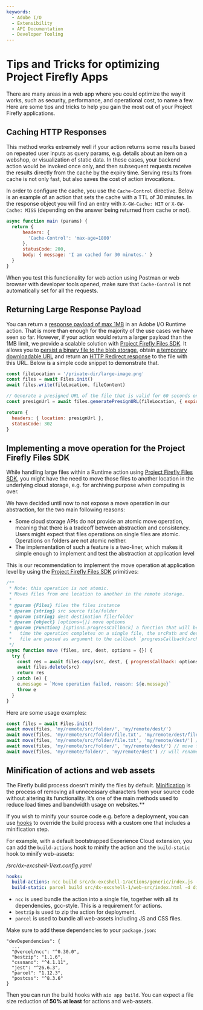 ```yaml
---
keywords:
  - Adobe I/O
  - Extensibility
  - API Documentation
  - Developer Tooling
---
```


# Tips and Tricks for optimizing Project Firefly Apps

There are many areas in a web app where you could optimize the way it works, such as security, performance, and operational cost, to name a few. Here are some tips and tricks to help you gain the most out of your Project Firefly applications.

## Caching HTTP Responses

This method works extremely well if your action returns some results based on repeated user inputs as query params, e.g. details about an item on a webshop, or visualization of static data. In these cases, your backend action would be invoked once only, and then subsequent requests receive the results directly from the  cache by the expiry time. Serving results from cache is not only fast, but also saves the cost of action invocations.

In order to configure the cache, you use the `Cache-Control` directive. Below is an example of an action that sets the cache with a TTL of 30 minutes. In the response object you will find an entry with `X-GW-Cache: HIT` or `X-GW-Cache: MISS` (depending on the answer being returned from cache or not).

```javascript
async function main (params) {
  return {
      headers: {
        'Cache-Control': 'max-age=1800'
      },
      statusCode: 200,
      body: { message: 'I am cached for 30 minutes.' }
  }
}
```

When you test this functionality for web action using Postman or web browser with developer tools opened, make sure that `Cache-Control` is not automatically set for all the requests.

## Returning Large Response Payload

You can return a [response payload of max 1MB](/apis/experienceplatform/runtime/docs#!adobedocs/adobeio-runtime/master/guides/system_settings.md) in an Adobe I/O Runtime action. That is more than enough for the majority of the use cases we have seen so far. However, if your action would return a larger payload than the 1MB limit, we provide a scalable solution with [Project Firefly Files SDK](https://github.com/adobe/aio-lib-files). It allows you to [persist a binary file to the blob storage](https://github.com/adobe/aio-lib-files/blob/master/doc/api.md#Files+write), obtain [a temporary downloadable URL](https://github.com/adobe/aio-lib-files/blob/master/doc/api.md#Files+generatePresignURL) and return an [HTTP Redirect response](https://developer.mozilla.org/en-US/docs/Web/HTTP/Status/302) to the file with this URL. Below is a simple code snippet to demonstrate that.

```javascript
const fileLocation = '/private-dir/large-image.png'
const files = await Files.init()
await files.write(fileLocation, fileContent)

// Generate a presigned URL of the file that is valid for 60 seconds only
const presignUrl = await files.generatePresignURL(fileLocation, { expiryInSeconds: 60 })

return {
  headers: { location: presignUrl }, 
  statusCode: 302
}
```

## Implementing a move operation for the Project Firefly Files SDK

While handling large files within a Runtime action using [Project Firefly Files SDK](https://github.com/adobe/aio-lib-files), you might have the need to move those files to another location in the underlying cloud storage, e.g. for archiving purpose when computing is over.

We have decided until now to not expose a move operation in our abstraction, for the two main following reasons:

- Some cloud storage APIs do not provide an atomic move operation, meaning that there is a tradeoff between abstraction and consistency. Users might expect that files operations on single files are atomic. Operations on folders are not atomic neither.
- The implementation of such a feature is a two-liner, which makes it simple enough to implement and test the abstraction at application level

This is our recommendation to implement the move operation at application level by using the [Project Firefly Files SDK](https://github.com/adobe/aio-lib-files) primitives:

```javascript
/**
 * Note: this operation is not atomic.
 * Moves files from one location to another in the remote storage. 
 *  
 * @param {Files} files the files instance
 * @param {string} src source file/folder
 * @param {string} dest destination file/folder
 * @param {object} [options={}] move options
 * @param {Function} [options.progressCallback] a function that will be called every
 *   time the operation completes on a single file, the srcPath and destPath to the moved
 *   file are passed as argument to the callback `progressCallback(srcPath, destPath)`
 */
async function move (files, src, dest, options = {}) {
  try {
    const res = await files.copy(src, dest, { progressCallback: options.progressCallback })
    await files.delete(src)
    return res
  } catch (e) {
    e.message = `Move operation failed, reason: ${e.message}`
    throw e
  }
}
```

Here are some usage examples:

```javascript
const files = await Files.init()
await move(files, 'my/remote/src/folder/', 'my/remote/dest/')
await move(files, 'my/remote/src/folder/file.txt', 'my/remote/dest/file2.md') // will move and rename the file
await move(files, 'my/remote/src/folder/file.txt', 'my/remote/dest/') // will move file.txt to dest folder
await move(files, 'my/remote/src/folder/', 'my/remote/dest/') // move folder to the dest folder
await move(files, 'my/remote/folder/', 'my/remote/dest') // will rename folder to dest
```

## Minification of actions and web assets

The Firefly build process doesn't minify the files by default. 
[Minification](https://en.wikipedia.org/wiki/Minification_%28programming%29) is the process of removing all unnecessary characters from your source code without altering its functionality. 
It’s one of the main methods used to reduce load times and bandwidth usage on websites.**

If you wish to minify your source code e.g. before a deployment, you can use [hooks](app-hooks.md) to override the build process with a custom one that includes a minification step.

For example, with a default bootstrapped Experience Cloud extension, you can add the `build-actions` hook to minify the action and the `build-static` hook to minify web-assets:

*/src/dx-excshell-1/ext.config.yaml*

```yaml
hooks:
  build-actions: ncc build src/dx-excshell-1/actions/generic/index.js -o dist/dx-excshell-1/actions/generic-temp -m && bestzip dist/dx-excshell-1/actions/generic.zip dist/dx-excshell-1/actions/generic-temp/index.js
  build-static: parcel build src/dx-excshell-1/web-src/index.html -d dist/dx-excshell-1/web-prod
```   

* `ncc` is used bundle the action into a single file, together with all its dependencies, gcc-style. This is a requirement for actions.
* `bestzip` is used to zip the action for deployment.
* `parcel` is used to bundle all web-assets including JS and CSS files.

Make sure to add these dependencies to your `package.json`:
 
```
"devDependencies": {
  ...
  "@vercel/ncc": "^0.30.0",
  "bestzip": "1.1.6",
  "cssnano": "^4.1.11",
  "jest": "^26.6.3",
  "parcel": "1.12.3",
  "postcss": "^8.3.6" 
}
``` 

Then you can run the build hooks with `aio app build`. You can expect a file size reduction of **50% at least** for actions and web-assets.    